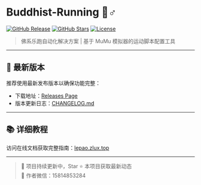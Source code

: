 # Buddhist-Running 🏃♂️

[![GitHub Release](https://img.shields.io/github/v/release/ZluxYao/Buddhist-Running?color=blue&label=Release)](https://github.com/ZluxYao/Buddhist-Running/releases)
[![GitHub Stars](https://img.shields.io/github/stars/ZluxYao/Buddhist-Running?style=social)](https://github.com/ZluxYao/Buddhist-Running)
[![License](https://img.shields.io/badge/License-MIT-blue.svg)](https://opensource.org/licenses/MIT)

> 佛系乐跑自动化解决方案 | 基于 MuMu 模拟器的运动脚本配置工具

---

## 🚀 最新版本
推荐使用最新发布版本以确保功能完整：
- 下载地址：[Releases Page](https://github.com/ZluxYao/Buddhist-Running/releases)
- 版本更新日志：[CHANGELOG.md](https://github.com/ZluxYao/Buddhist-Running/blob/main/CHANGELOG.md)

---

## 📚 详细教程
访问在线文档获取完整指南：[lepao.zlux.top](http://lepao.zlux.top)

---

> 📌 项目持续更新中，Star ⭐ 本项目获取最新动态  
> 📧 作者微信：15814853284
